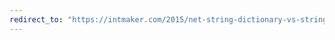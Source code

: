 ```yaml
---
redirect_to: "https://intmaker.com/2015/net-string-dictionary-vs-string-switch-performance"
---
```

